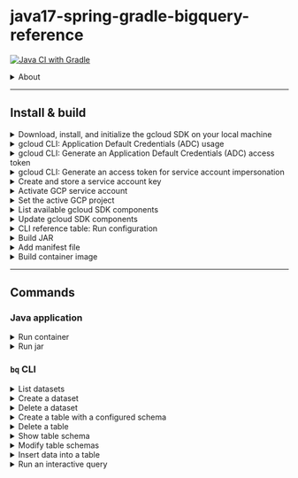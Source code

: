 # java17-spring-gradle-bigquery-reference

[![Java CI with Gradle](https://github.com/squidmin/java17-spring-gradle-bigquery-reference/actions/workflows/spring-boot-ci.yml/badge.svg)](https://github.com/squidmin/java17-spring-gradle-bigquery-reference/actions/workflows/spring-boot-ci.yml)

<details>
<summary>About</summary>

Made with:
- **Adoptium Temurin OpenJDK 17.0.8**
- **Spring Boot v3.1.2**
- **Gradle 8.2.1**
- **IntelliJ IDEA 2023.1 (Ultimate Edition)**

</details>


---


## Install & build

<details>
<summary>Download, install, and initialize the gcloud SDK on your local machine</summary>

Refer to the <a href="https://cloud.google.com/sdk/docs/install#other_installation_options">`gcloud` CLI documentation</a> to complete this step.

Install the `gcloud` SDK to the user's home directory (e.g., `/Users/USERNAME/google-cloud-sdk`).

When it's finished installing, add the `gcloud` executable to your system's `$PATH` and run the command:

```shell
gcloud init
```

</details>


<details>
<summary>gcloud CLI: Application Default Credentials (ADC) usage</summary>

```shell
gcloud auth login
gcloud auth application-default login
```

</details>


<details>
<summary>gcloud CLI: Generate an Application Default Credentials (ADC) access token</summary>

If you're running the application locally, you can use the following command to generate an access token using Application Default Credentials (ADC):

```shell
gcloud auth application-default print-access-token
```

```shell
export GCP_ACCESS_TOKEN="$(gcloud auth application-default print-access-token)"
```

</details>


<details>
<summary>gcloud CLI: Generate an access token for service account impersonation</summary>

Run this command to generate an access token for a specific GCP service account:

```shell
export GCP_SA_ACCESS_TOKEN=$(gcloud auth print-access-token --impersonate-service-account='GCP_SA_EMAIL_ADDRESS')
```

**Replace the following**:
- `GCP_SA_EMAIL_ADDRESS`: the email address of the service account to impersonate.

Example:

```shell
export GCP_SA_ACCESS_TOKEN=$(gcloud auth print-access-token --impersonate-service-account='sa-developer@your-sa-name.iam.gserviceaccount.com')
```

</details>


<details>
<summary>Create and store a service account key</summary>

This section refers to usage of a GCP service account key (.json) file stored on your local file system.

To map a local `gcloud` installation to a volume on a container instance running the application, include the `-v` parameter in the `docker run` command used to start a container instance, as described below.

### macOS

Assuming the user's service account key file is stored in the same directory as their local `gcloud` installation:

`/Users/USERNAME/.config/gcloud`

```shell
export LOCAL_GCLOUD_AUTH_DIRECTORY=$HOME/.config/gcloud
```

and the target volume on the container instance is:

`/root/.config/gcloud`

```shell
export CONTAINER_GCLOUD_AUTH_DIRECTORY=/root/.config/gcloud
```

the command to run the container instance would be:

```shell
docker run --rm -it \
  -e GCP_SA_KEY_PATH=$GCP_SA_KEY_PATH \
  -e GCP_ACCESS_TOKEN=$GCP_ACCESS_TOKEN \
  -e GCP_SA_ACCESS_TOKEN=$GCP_SA_ACCESS_TOKEN \
  -e GCP_DEFAULT_PROJECT_ID=$GCP_DEFAULT_PROJECT_ID \
  -e GCP_DEFAULT_DATASET=$GCP_DEFAULT_DATASET \
  -e GCP_DEFAULT_TABLE=$GCP_DEFAULT_TABLE \
  -e GCP_SA_PROJECT_ID=$GCP_SA_PROJECT_ID \
  -e GCP_SA_DATASET=$GCP_SA_DATASET \
  -e GCP_SA_TABLE=$GCP_SA_TABLE \
  -v ${LOCAL_GCLOUD_AUTH_DIRECTORY}:${CONTAINER_GCLOUD_AUTH_DIRECTORY} \
  -v ${LOCAL_MAVEN_REPOSITORY}:${CONTAINER_MAVEN_REPOSITORY} \
  java17-spring-gradle-bigquery-reference
```

**Replace the following** in the path to the `gcloud` directory:

- `USERNAME`: the current OS user's username

so that the path to the service account key file is correct, e.g.:

`/Users/squidmin/.config/gcloud/sa-private-key.json`

Read <a href="https://cloud.google.com/iam/docs/keys-create-delete#iam-service-account-keys-create-gcloud">here</a> for more information about creating service account keys.

Read <a href="">here</a> for more information about run config CLI arguments.

</details>


<details>
<summary>Activate GCP service account</summary>

```shell
gcloud auth activate-service-account --key-file=GCP_SA_KEY_PATH
```

**Replace the following**:
- `GCP_SA_KEY_PATH`: path to the user's service account key file.

Example:

```shell
gcloud auth activate-service-account --key-file='/Users/squidmin/.config/gcloud/sa-private-key.json'
```

</details>


<details>
<summary>Set the active GCP project</summary>

```shell
gcloud config set project ${GCP_DEFAULT_USER_PROJECT_ID}
```

</details>


<details>
<summary>List available gcloud SDK components</summary>

```shell
gcloud components list
```

</details>


<details>
<summary>Update gcloud SDK components</summary>

```shell
gcloud components update
```

</details>


<details>
<summary>CLI reference table: Run configuration</summary>



</details>


<details>
<summary>Build JAR</summary>

```shell
./gradlew clean build
```

```shell
./gradlew clean build -x test
```

```shell
./gradlew clean build testClasses -x test
```

</details>


<details>
<summary>Add manifest file</summary>

```shell
jar -cmvf \
  ./build/tmp/jar/MANIFEST.MF \
  ./build/libs/java17-spring-gradle-bigquery-reference-0.0.1-SNAPSHOT.jar \
  ./build/classes/java/main/org/squidmin/java/spring/gradle/bigquery/Java17SpringGradleBigQueryReferenceApplication.class
```

</details>


<details>
<summary>Build container image</summary>

```shell
docker build \
  --build-arg GCP_SA_KEY_PATH=${GCP_SA_KEY_PATH} \
  --build-arg GCP_DEFAULT_USER_PROJECT_ID=${GCP_DEFAULT_USER_PROJECT_ID} \
  --build-arg GCP_DEFAULT_USER_DATASET=${GCP_DEFAULT_USER_DATASET} \
  --build-arg GCP_DEFAULT_USER_TABLE=${GCP_DEFAULT_USER_TABLE}
  -t java17-spring-gradle-bigquery-reference .
```



</details>


---


## Commands


### Java application

<details>
<summary>Run container</summary>

```shell
docker run --rm -it \
  -e GCP_SA_KEY_PATH=$GCP_SA_KEY_PATH \
  -e GCP_ACCESS_TOKEN=$GCP_ACCESS_TOKEN \
  -e GCP_SA_ACCESS_TOKEN=$GCP_SA_ACCESS_TOKEN \
  -e GCP_DEFAULT_PROJECT_ID=$GCP_DEFAULT_PROJECT_ID \
  -e GCP_DEFAULT_DATASET=$GCP_DEFAULT_DATASET \
  -e GCP_DEFAULT_TABLE=$GCP_DEFAULT_TABLE \
  -e GCP_SA_PROJECT_ID=$GCP_SA_PROJECT_ID \
  -e GCP_SA_DATASET=$GCP_SA_DATASET \
  -e GCP_SA_TABLE=$GCP_SA_TABLE \
  -v ${LOCAL_GCLOUD_AUTH_DIRECTORY}:${CONTAINER_GCLOUD_AUTH_DIRECTORY} \
  -v ${LOCAL_MAVEN_REPOSITORY}:${CONTAINER_MAVEN_REPOSITORY} \
  java17-spring-gradle-bigquery-reference
```

</details>


<details>
<summary>Run jar</summary>

```shell
exec java -jar \
  -Dspring.profiles.active=local \
  ./build/libs/java17-spring-gradle-bigquery-reference-0.0.1-SNAPSHOT.jar
```

</details>


### `bq` CLI

<details>
<summary>List datasets</summary>

```shell
bq ls --filter labels.key:value \
  --max_results integer \
  --format=prettyjson \
  --project_id project_id
```

**Replace the following**:
- `key:value`: a label key and value, if applicable.
- `integer`: an integer representing the number of datasets to list.
- `project_id`: the name of the GCP project to target.

**Examples**:

```shell
bq ls --format=pretty
```

</details>


<details>
<summary>Create a dataset</summary>

Refer to the <a href="https://cloud.google.com/bigquery/docs/datasets#create-dataset">GCP documentation for creating datasets</a>.

**Examples**:

```shell
bq --location=us mk \
  --dataset \
  --default_partition_expiration=3600 \
  --default_table_expiration=3600 \
  --description="An example." \
  --label=test_label_1:test_value_1 \
  --label=test_label_2:test_value_2 \
  --max_time_travel_hours=168 \
  --storage_billing_model=LOGICAL \
  lofty-root-378503:test_dataset_integration
```

The Cloud Key Management Service (KMS) key parameter (`KMS_KEY_NAME`) can be specified.
This parameter is used to pass the name of the default Cloud Key Management Service key used to protect newly created tables in this dataset.
You cannot create a Google-encrypted table in a dataset with this parameter set.

```shell
bq --location=us mk \
  --dataset \
  --default_kms_key=KMS_KEY_NAME \
  ...
  lofty-root-378503:test_dataset_integration
```

</details>


<details>
<summary>Delete a dataset</summary>

Refer to the <a href="https://cloud.google.com/bigquery/docs/managing-datasets#delete_a_dataset">GCP documentation for deleting a dataset</a>.

#### Examples:

Remove all tables in the dataset (`-r` flag):

```shell
bq rm -r -f -d lofty-root-378503:test_dataset_integration
```

</details>


<details>
<summary>Create a table with a configured schema</summary>

**Create an empty table with an inline schema definition**

```shell
bq mk --table project_id:dataset.table schema
```

**Replace the following**:
- `project_id`: the name of the GCP project to target.
- `dataset`: the name of the BigQuery dataset to target.
- `table`: the name of the BigQuery table to target.
- `schema`: an inline schema definition.

Example:

```shell
bq mk --table \
  lofty-root-378503:test_dataset_integration.test_table_integration \
  id:STRING,creation_timestamp:DATETIME,last_update_timestamp:DATETIME,column_a:STRING,column_b:BOOL
```

### Specify the schema in a JSON schema file

For an example JSON schema file, refer to: `/schema/example.json`.

**Create an empty table**

```shell
bq mk --table \
  project_id:dataset.table \
  path_to_schema_file
```

Example:

```shell
bq mk --table \
  lofty-root-378503:test_dataset_integration.test_table_integration \
  ./schema/example.json
```

**Create a table with CSV data**

```shell
bq --location=location load \
  --source_format=format \
  project_id:dataset.table \
  path_to_data_file \
  path_to_schema_file
```

Example:

```shell
bq --location=us load \
  --source_format=CSV \
  lofty-root-378503:test_dataset_integration.test_table_integration \
  ./csv/example.csv \
  ./schema/example.json
```

Refer to the BigQuery documentation: <a href="https://cloud.google.com/bigquery/docs/loading-data-cloud-storage-csv#details_of_loading_csv_data">Details of loading CSV data</a>.

</details>


<details>
<summary>Delete a table</summary>

```shell
bq rm --table test_dataset_integration.test_table_integration
```

</details>


<details>
<summary>Show table schema</summary>

Example:

```shell
bq show \
  --schema \
  --format=prettyjson \
  lofty-root-378503:test_dataset_integration.test_table_integration
```

The table schema can be written to a file:

```shell
bq show \
  --schema \
  --format=prettyjson \
  lofty-root-378503:test_dataset_integration.test_table_integration \ > ./schema/example_show-write.json
```

</details>


<details>
<summary>Modify table schemas</summary>

```shell
bq update \
  lofty-root-378503:test_dataset_integration.test_table_integration \
  ./schema/example_update.json
```

Refer to the <a href="https://cloud.google.com/bigquery/docs/managing-table-schemas">GCP documentation on modifying table schemas.</a>.

</details>


<details>
<summary>Insert data into a table</summary>

**Examples**:

Insert for known values:

```shell
bq insert test_dataset_integration.test_table_integration ./json/example.json
```

Specify a template suffix (`--template_suffix` or `-x`):

```shell
bq insert --ignore_unknown_values \
  --template_suffix=_insert \
  test_dataset_integration.test_table_integration \
  ./json/example.json
```

Refer to the <a href="">`bq insert` documentation</a>.

</details>


<details>
<summary>Run an interactive query</summary>

```shell
bq query \
  --use_legacy_sql=false \
  'query_string'
```

Example:

```shell
bq query \
  --use_legacy_sql=false \
  'SELECT
    id, fieldC
  FROM
    `lofty-root-378503.test_dataset_integration.test_table_integration`
  LIMIT
    3;'
```

</details>
